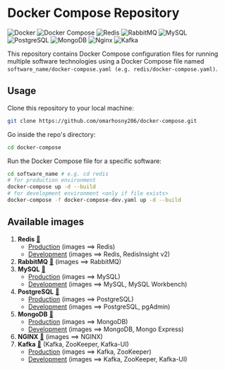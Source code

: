 # Docker Compose Repository

![Docker](https://img.shields.io/badge/docker-%230db7ed.svg?style=for-the-badge&logo=docker&logoColor=white)
![Docker Compose](https://img.shields.io/badge/docker%20Compose-%23E60DB7ED.svg?style=for-the-badge&logo=docker&logoColor=blue)
![Redis](https://img.shields.io/badge/redis-%23DD0031.svg?&style=for-the-badge&logo=redis&logoColor=white)
![RabbitMQ](https://img.shields.io/badge/rabbitmq-%23FF6600.svg?&style=for-the-badge&logo=rabbitmq&logoColor=white)
![MySQL](https://img.shields.io/badge/MySQL-005C84?style=for-the-badge&logo=mysql&logoColor=white)
![PostgreSQL](https://img.shields.io/badge/PostgreSQL-316192?style=for-the-badge&logo=postgresql&logoColor=white)
![MongoDB](https://img.shields.io/badge/MongoDB-4EA94B?style=for-the-badge&logo=mongodb&logoColor=white)
![Nginx](https://img.shields.io/badge/Nginx-000000?style=for-the-badge&logo=nginx&logoColor=green)
![Kafka](https://img.shields.io/badge/Apache_Kafka-231F20?style=for-the-badge&logo=apache-kafka&logoColor=white)

This repository contains Docker Compose configuration files for running multiple software technologies using a Docker Compose file named `software_name/docker-compose.yaml (e.g. redis/docker-compose.yaml)`.

## Usage

Clone this repository to your local machine:
```bash
git clone https://github.com/omarhosny206/docker-compose.git
```

Go inside the repo's directory:
```bash
cd docker-compose
```

Run the Docker Compose file for a specific software:
```bash
cd software_name # e.g. cd redis
# for production environment
docker-compose up -d --build
# for development environment <only if file exists>
docker-compose -f docker-compose-dev.yaml up -d --build
```

## Available images
1. **Redis** [🔗](./redis) 
    - [Production](./redis/docker-compose.yaml) (images ==> Redis)
    - [Development](./redis/docker-compose-dev.yaml) (images ==> Redis, RedisInsight v2)
2. **RabbitMQ** [🔗](./rabbitmq/docker-compose.yaml) (images ==> RabbitMQ)
3. **MySQL** [🔗](./mysql)
    - [Production](./mysql/docker-compose.yaml) (images ==> MySQL)
    - [Development](./mysql/docker-compose-dev.yaml) (images ==> MySQL, MySQL Workbench)
4. **PostgreSQL** [🔗](./postgres)
    - [Production](./postgres/docker-compose.yaml) (images ==> PostgreSQL)
    - [Development](./postgres/docker-compose-dev.yaml) (images ==> PostgreSQL, pgAdmin)
5. **MongoDB** [🔗](./mongo)
    - [Production](./mongo/docker-compose.yaml) (images ==> MongoDB)
    - [Development](./mongo/docker-compose-dev.yaml) (images ==> MongoDB, Mongo Express)
6. **NGINX** [🔗](./nginx/docker-compose.yaml) (images ==> NGINX)
7. **Kafka** [🔗](./kafka) (Kafka, ZooKeeper, Kafka-UI)
    - [Production](./kafka/docker-compose.yaml) (images ==> Kafka, ZooKeeper)
    - [Development](./kafka/docker-compose-dev.yaml) (images ==> Kafka, ZooKeeper, Kafka-UI)

